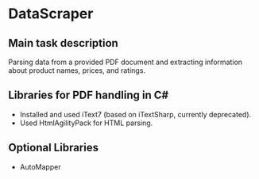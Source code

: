 # DataScraper

## Main task description

Parsing data from a provided PDF document and extracting information about product names, prices, and ratings.

## Libraries for PDF handling in C#

- Installed and used iText7 (based on iTextSharp, currently deprecated).
- Used HtmlAgilityPack for HTML parsing.

## Optional Libraries

- AutoMapper 
